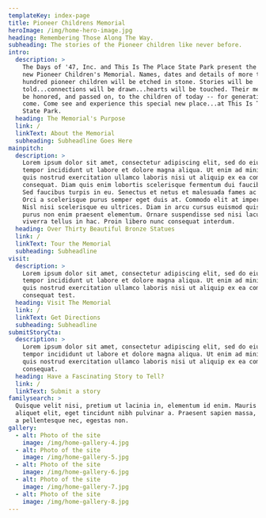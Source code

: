 ```yaml
---
templateKey: index-page
title: Pioneer Childrens Memorial
heroImage: /img/home-hero-image.jpg
heading: Remembering Those Along The Way.
subheading: The stories of the Pioneer children like never before.
intro:
  description: >
    The Days of '47, Inc. and This Is The Place State Park present the beautiful
    new Pioneer Children's Memorial. Names, dates and details of more than six
    hundred pioneer children will be etched in stone. Stories will be
    told...connections will be drawn...hearts will be touched. Their memory will
    be honored, and passed on, to the children of today -- for generations to
    come. Come see and experience this special new place...at This Is The Place
    State Park.
  heading: The Memorial's Purpose
  link: /
  linkText: About the Memorial
  subheading: Subheadline Goes Here
mainpitch:
  description: >
    Lorem ipsum dolor sit amet, consectetur adipiscing elit, sed do eiusmod
    tempor incididunt ut labore et dolore magna aliqua. Ut enim ad minim veniam,
    quis nostrud exercitation ullamco laboris nisi ut aliquip ex ea commodo
    consequat. Diam quis enim lobortis scelerisque fermentum dui faucibus in.
    Sed faucibus turpis in eu. Senectus et netus et malesuada fames ac turpis.
    Orci a scelerisque purus semper eget duis at. Commodo elit at imperdiet dui.
    Nisl nisi scelerisque eu ultrices. Diam in arcu cursus euismod quis. Dolor
    purus non enim praesent elementum. Ornare suspendisse sed nisi lacus sed
    viverra tellus in hac. Proin libero nunc consequat interdum.
  heading: Over Thirty Beautiful Bronze Statues
  link: /
  linkText: Tour the Memorial
  subheading: Subheadline
visit:
  description: >
    Lorem ipsum dolor sit amet, consectetur adipiscing elit, sed do eiusmod
    tempor incididunt ut labore et dolore magna aliqua. Ut enim ad minim veniam,
    quis nostrud exercitation ullamco laboris nisi ut aliquip ex ea commodo
    consequat test.
  heading: Visit The Memorial
  link: /
  linkText: Get Directions
  subheading: Subheadline
submitStoryCta:
  description: >
    Lorem ipsum dolor sit amet, consectetur adipiscing elit, sed do eiusmod
    tempor incididunt ut labore et dolore magna aliqua. Ut enim ad minim veniam,
    quis nostrud exercitation ullamco laboris nisi ut aliquip ex ea commodo
    consequat.
  heading: Have a Fascinating Story to Tell?
  link: /
  linkText: Submit a story
familysearch: >
  Quisque velit nisi, pretium ut lacinia in, elementum id enim. Mauris blandit
  aliquet elit, eget tincidunt nibh pulvinar a. Praesent sapien massa, convallis
  a pellentesque nec, egestas non.
gallery:
  - alt: Photo of the site
    image: /img/home-gallery-4.jpg
  - alt: Photo of the site
    image: /img/home-gallery-5.jpg
  - alt: Photo of the site
    image: /img/home-gallery-6.jpg
  - alt: Photo of the site
    image: /img/home-gallery-7.jpg
  - alt: Photo of the site
    image: /img/home-gallery-8.jpg
---
```


